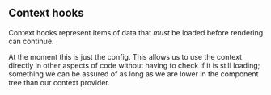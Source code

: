 ## Context hooks

Context hooks represent items of data that _must_ be loaded before rendering can continue.

At the moment this is just the config. This allows us to use the context directly in other aspects of code without having to check if it is still loading; something we can be assured of as long as we are lower in the component tree than our context provider.
